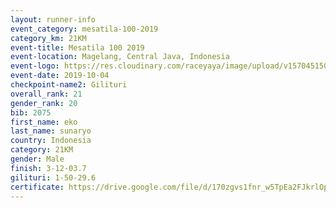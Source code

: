 ```yaml
---
layout: runner-info 
event_category: mesatila-100-2019 
category_km: 21KM 
event-title: Mesatila 100 2019 
event-location: Magelang, Central Java, Indonesia 
event-logo: https://res.cloudinary.com/raceyaya/image/upload/v1570451507/logo/mesastila100_jin7bl.jpg 
event-date: 2019-10-04 
checkpoint-name2: Gilituri 
overall_rank: 21
gender_rank: 20
bib: 2075
first_name: eko
last_name: sunaryo
country: Indonesia
category: 21KM
gender: Male
finish: 3-12-03.7
gilituri: 1-50-29.6
certificate: https://drive.google.com/file/d/170zgvs1fnr_w5TpEa2FJkrlOpsWdtZxu/view?usp=sharing
---
```


